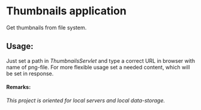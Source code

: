 # Thumbnails application
Get thumbnails from file system.

## Usage\:
Just set a path in _ThumbnailsServlet_ and type a correct URL in browser with name of png-file.
For more flexible usage set a needed content, which will be set in response.

#### Remarks\:
_This project is oriented for local servers and local data-storage._